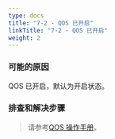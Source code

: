 ```yaml
---
type: docs
title: "7-2 - QOS 已开启"
linkTitle: "7-2 - QOS 已开启"
weight: 2
---
```


### 可能的原因

QOS 已开启，默认为开启状态。

### 排查和解决步骤


> 请参考[QOS 操作手册](/zh-cn/docs3-v2/java-sdk/reference-manual/qos/)。
